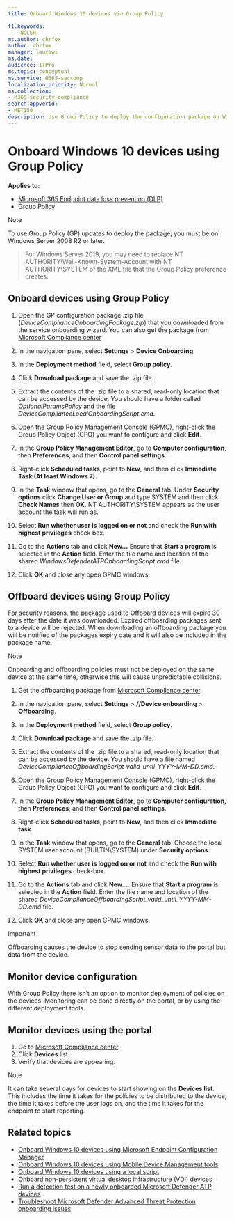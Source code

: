 ```yaml
---
title: Onboard Windows 10 devices via Group Policy

f1.keywords:
    NOCSH
ms.author: chrfox
author: chrfox
manager: laurawi
ms.date:
audience: ITPro
ms.topic: conceptual
ms.service: O365-seccomp
localization_priority: Normal
ms.collection: 
- M365-security-compliance 
search.appverid:
- MET150 
description: Use Group Policy to deploy the configuration package on Windows 10 devices so that they are onboarded to the service.
---
```


# Onboard Windows 10 devices using Group Policy 

**Applies to:**

- [Microsoft 365 Endpoint data loss prevention (DLP)](./endpoint-dlp-learn-about.md)
- Group Policy

> [!NOTE]
> To use Group Policy (GP) updates to deploy the package, you must be on Windows Server 2008 R2 or later.

> For Windows Server 2019, you may need to replace NT AUTHORITY\Well-Known-System-Account with NT AUTHORITY\SYSTEM of the XML file that the Group Policy preference creates.

## Onboard devices using Group Policy

1. Open the GP configuration package .zip file (*DeviceComplianceOnboardingPackage.zip*) that you downloaded from the service onboarding wizard. You can also get the package from [Microsoft Compliance center](https://compliance.microsoft.com/compliancesettings/deviceonboarding)

2. In the navigation pane, select **Settings** > **Device Onboarding**.

3. In the **Deployment method** field, select **Group policy**.

4. Click **Download package** and save the .zip file.

5. Extract the contents of the .zip file to a shared, read-only location that can be accessed by the device. You should have a folder called *OptionalParamsPolicy* and the file *DeviceComplianceLocalOnboardingScript.cmd*.

6. Open the [Group Policy Management Console](/internet-explorer/ie11-deploy-guide/group-policy-and-group-policy-mgmt-console-ie11) (GPMC), right-click the Group Policy Object (GPO) you want to configure and click **Edit**.

7. In the **Group Policy Management Editor**, go to **Computer configuration**, then **Preferences**, and then **Control panel settings**.

8. Right-click **Scheduled tasks**, point to **New**, and then click **Immediate Task (At least Windows 7)**.

9. In the **Task** window that opens, go to the **General** tab. Under **Security options** click **Change User or Group** and type SYSTEM and then click **Check Names** then **OK**. NT AUTHORITY\SYSTEM appears as the user account the task will run as.

10. Select **Run whether user is logged on or not** and check the **Run with highest privileges** check box.

11. Go to the **Actions** tab and click **New...** Ensure that **Start a program** is selected in the **Action** field. Enter the file name and location of the shared *WindowsDefenderATPOnboardingScript.cmd* file.

12. Click **OK** and close any open GPMC windows.


## Offboard devices using Group Policy
For security reasons, the package used to Offboard devices will expire 30 days after the date it was downloaded. Expired offboarding packages sent to a device will be rejected. When downloading an offboarding package you will be notified of the packages expiry date and it will also be included in the package name.

> [!NOTE]
> Onboarding and offboarding policies must not be deployed on the same device at the same time, otherwise this will cause unpredictable collisions.

1. Get the offboarding package from [Microsoft Compliance center](https://compliance.microsoft.com/compliancesettings/deviceonboarding).

2. In the navigation pane, select **Settings** > **//Device onboarding** > **Offboarding**.

3. In the **Deployment method** field, select **Group policy**.

4. Click **Download package** and save the .zip file.

5. Extract the contents of the .zip file to a shared, read-only location that can be accessed by the device. You should have a file named *DeviceComplianceOffboardingScript_valid_until_YYYY-MM-DD.cmd*.

6. Open the [Group Policy Management Console](/internet-explorer/ie11-deploy-guide/group-policy-and-group-policy-mgmt-console-ie11) (GPMC), right-click the Group Policy Object (GPO) you want to configure and click **Edit**.

7. In the **Group Policy Management Editor**, go to **Computer configuration,** then **Preferences**, and then **Control panel settings**.

8. Right-click **Scheduled tasks**, point to **New**, and then click **Immediate task**.

9. In the **Task** window that opens, go to the **General** tab. Choose the local SYSTEM user account (BUILTIN\SYSTEM) under **Security options**.

10. Select **Run whether user is logged on or not** and check the **Run with highest privileges** check-box.

11. Go to the **Actions** tab and click **New...**. Ensure that **Start a program** is selected in the **Action** field. Enter the file name and location of the shared  *DeviceComplianceOffboardingScript_valid_until_YYYY-MM-DD.cmd* file.

12. Click **OK** and close any open GPMC windows.

> [!IMPORTANT]
> Offboarding causes the device to stop sending sensor data to the portal but data from the device.


## Monitor device configuration
With Group Policy there isn’t an option to monitor deployment of policies on the devices. Monitoring can be done directly on the portal, or by using the different deployment tools.

## Monitor devices using the portal
1. Go to [Microsoft Compliance center](https://compliance.microsoft.com/).
2. Click **Devices** list.
3. Verify that devices are appearing.

> [!NOTE]
> It can take several days for devices to start showing on the **Devices list**. This includes the time it takes for the policies to be distributed to the device, the time it takes before the user logs on, and the time it takes for the endpoint to start reporting.


## Related topics
- [Onboard Windows 10 devices using Microsoft Endpoint Configuration Manager](dlp-configure-endpoints-sccm.md)
- [Onboard Windows 10 devices using Mobile Device Management tools](dlp-configure-endpoints-mdm.md)
- [Onboard Windows 10 devices using a local script](dlp-configure-endpoints-script.md)
- [Onboard non-persistent virtual desktop infrastructure (VDI) devices](dlp-configure-endpoints-vdi.md)
- [Run a detection test on a newly onboarded Microsoft Defender ATP devices](/windows/security/threat-protection/microsoft-defender-atp/run-detection-test)
- [Troubleshoot Microsoft Defender Advanced Threat Protection onboarding issues](/windows/security/threat-protection/microsoft-defender-atp/troubleshoot-onboarding)